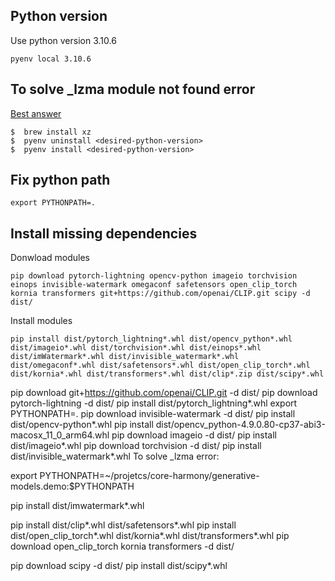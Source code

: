 ## Python version
Use python version 3.10.6
```
pyenv local 3.10.6
```


## To solve _lzma module not found error
[Best answer](https://stackoverflow.com/questions/59690698/modulenotfounderror-no-module-named-lzma-when-building-python-using-pyenv-on)
```
$  brew install xz
$  pyenv uninstall <desired-python-version>
$  pyenv install <desired-python-version>
```

## Fix python path
```
export PYTHONPATH=.
```

## Install missing dependencies
Donwload modules
```
pip download pytorch-lightning opencv-python imageio torchvision einops invisible-watermark omegaconf safetensors open_clip_torch kornia transformers git+https://github.com/openai/CLIP.git scipy -d dist/
```
Install modules
```
pip install dist/pytorch_lightning*.whl dist/opencv_python*.whl dist/imageio*.whl dist/torchvision*.whl dist/einops*.whl dist/imWatermark*.whl dist/invisible_watermark*.whl dist/omegaconf*.whl dist/safetensors*.whl dist/open_clip_torch*.whl dist/kornia*.whl dist/transformers*.whl dist/clip*.zip dist/scipy*.whl
```

pip download git+https://github.com/openai/CLIP.git -d dist/
pip download pytorch-lightning -d dist/
pip install dist/pytorch_lightning*.whl
export PYTHONPATH=.
pip download invisible-watermark -d dist/
pip install dist/opencv-python*.whl 
pip install dist/opencv_python-4.9.0.80-cp37-abi3-macosx_11_0_arm64.whl
pip download imageio -d dist/
pip install dist/imageio*.whl
pip download torchvision -d dist/
pip install dist/invisible_watermark*.whl
To solve _lzma error:

export PYTHONPATH=~/projetcs/core-harmony/generative-models.demo:$PYTHONPATH

pip install dist/imwatermark*.whl 

pip install dist/clip*.whl dist/safetensors*.whl 
pip install dist/open_clip_torch*.whl dist/kornia*.whl dist/transformers*.whl
pip download open_clip_torch kornia transformers -d dist/

pip download scipy -d dist/
pip install dist/scipy*.whl
